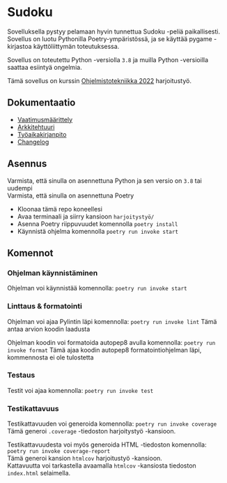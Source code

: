 # Sudoku

Sovelluksella pystyy pelamaan hyvin tunnettua Sudoku -peliä paikallisesti. Sovellus on luotu Pythonilla Poetry-ympäristössä, ja se käyttää pygame -kirjastoa käyttöliittymän toteutuksessa.

Sovellus on toteutettu Python -versiolla `3.8` ja muilla Python -versioilla saattaa esiintyä ongelmia.

Tämä sovellus on kurssin [Ohjelmistotekniikka 2022](https://ohjelmistotekniikka-hy.github.io/) harjoitustyö.

## Dokumentaatio

- [Vaatimusmäärittely](./harjoitustyö/dokumentaatio/vaatimusmaarittely.md)
- [Arkkitehtuuri](./harjoitustyö/dokumentaatio/arkkitehtuuri.md)
- [Työaikakirjanpito](./harjoitustyö/dokumentaatio/tyoaikakirjanpito.md)
- [Changelog](./harjoitustyö/dokumentaatio/changelog.md)

## Asennus

Varmista, että sinulla on asennettuna Python ja sen versio on `3.8` tai uudempi  
Varmista, että sinulla on asennettuna Poetry

- Kloonaa tämä repo koneellesi
- Avaa terminaali ja siirry kansioon `harjoitystyö/`
- Asenna Poetry riippuvuudet komennolla `poetry install`
- Käynnistä ohjelma komennolla `poetry run invoke start`

## Komennot

### Ohjelman käynnistäminen

Ohjelman voi käynnistää komennolla: `poetry run invoke start`

### Linttaus & formatointi

Ohjelman voi ajaa Pylintin läpi komennolla: `poetry run invoke lint`
Tämä antaa arvion koodin laadusta

Ohjelman koodin voi formatoida autopep8 avulla komennolla: `poetry run invoke format`
Tämä ajaa koodin autopep8 formatointiohjelman läpi, kommennosta ei ole tulostetta

### Testaus

Testit voi ajaa komennolla: `poetry run invoke test`

### Testikattavuus

Testikattavuuden voi generoida komennolla: `poetry run invoke coverage`  
Tämä generoi `.coverage` -tiedoston harjoitystyö -kansioon.

Testikattavuudesta voi myös generoida HTML -tiedoston komennolla: `poetry run invoke coverage-report`  
Tämä generoi kansion `htmlcov` harjoitustyö -kansioon.  
Kattavuutta voi tarkastella avaamalla `htmlcov` -kansiosta tiedoston `index.html` selaimella.
